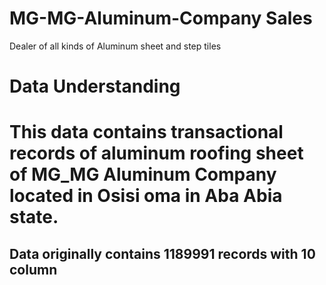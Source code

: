# MG-MG-Aluminum-Company Sales
Dealer of all kinds of Aluminum sheet and step tiles

# Data Understanding
# This data contains transactional records of aluminum roofing sheet of MG_MG Aluminum Company located in Osisi oma in Aba Abia state.
## Data originally contains 1189991 records with 10 column
